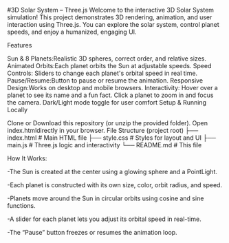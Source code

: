 #3D Solar System – Three.js Welcome to the interactive 3D Solar System simulation! This project demonstrates 3D rendering, animation, and user interaction using Three.js. You can explore the solar system, control planet speeds, and enjoy a humanized, engaging UI.

Features

Sun & 8 Planets:Realistic 3D spheres, correct order, and relative sizes.
Animated Orbits:Each planet orbits the Sun at adjustable speeds.
Speed Controls: Sliders to change each planet's orbital speed in real time.
Pause/Resume:Button to pause or resume the animation.
Responsive Design:Works on desktop and mobile browsers.
Interactivity:
Hover over a planet to see its name and a fun fact.
Click a planet to zoom in and focus the camera.
Dark/Light mode toggle for user comfort
Setup & Running Locally

Clone or Download this repository (or unzip the provided folder).
Open index.htmldirectly in your browser.
File Structure (project root) ├── index.html # Main HTML file ├── style.css # Styles for layout and UI ├── main.js # Three.js logic and interactivity └── README.md # This file

How It Works:

-The Sun is created at the center using a glowing sphere and a PointLight.

-Each planet is constructed with its own size, color, orbit radius, and speed.

-Planets move around the Sun in circular orbits using cosine and sine functions.

-A slider for each planet lets you adjust its orbital speed in real-time.

-The “Pause” button freezes or resumes the animation loop.
